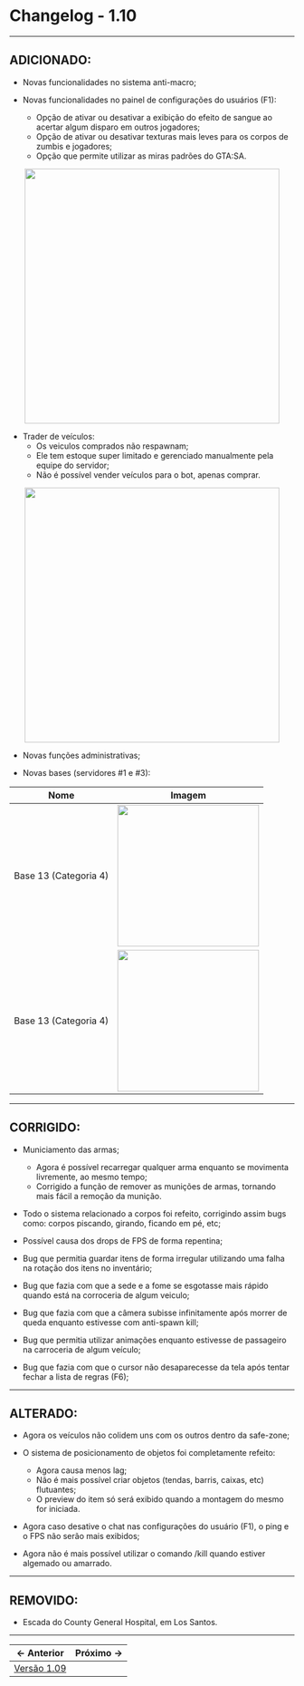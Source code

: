 # Changelog - 1.10

---

## **ADICIONADO**:
- Novas funcionalidades no sistema anti-macro;

- Novas funcionalidades no painel de configurações do usuários (F1):
  - Opção de ativar ou desativar a exibição do efeito de sangue ao acertar algum disparo em outros jogadores;
  - Opção de ativar ou desativar texturas mais leves para os corpos de zumbis e jogadores;
  - Opção que permite utilizar as miras padrões do GTA:SA.
<p align="center">
  <img src="https://user-images.githubusercontent.com/89032856/196827920-e45b59e6-9d52-4d6e-ac1d-6fc6f17e9087.png" height=450/>
</p>

- Trader de veículos:
  - Os veiculos comprados não respawnam;
  - Ele tem estoque super limitado e gerenciado manualmente pela equipe do servidor;
  - Não é possível vender veículos para o bot, apenas comprar.
<p align="center">
  <img src="https://user-images.githubusercontent.com/89032856/196831381-54dba0a5-9989-4211-995e-4a6bacea5031.png" height=450/>
</p>

- Novas funções administrativas;

- Novas bases (servidores #1 e #3):

| Nome | Imagem |
| :--: | :--: |
| Base 13 (Categoria 4) | <img src="https://user-images.githubusercontent.com/89032856/196827550-7845a51a-7b8f-484f-85d6-42db2895347f.png" height=250/> |
| Base 13 (Categoria 4) | <img src="https://user-images.githubusercontent.com/89032856/196827700-96170979-c267-4ef0-9b50-29fa993af812.png" height=250/> |

---

## CORRIGIDO:
- Municiamento das armas;
  - Agora é possível recarregar qualquer arma enquanto se movimenta livremente, ao mesmo tempo;
  - Corrigido a função de remover as munições de armas, tornando mais fácil a remoção da munição.
- Todo o sistema relacionado a corpos foi refeito, corrigindo assim bugs como: corpos piscando, girando, ficando em pé, etc;

- Possível causa dos drops de FPS de forma repentina;

- Bug que permitia guardar itens de forma irregular utilizando uma falha na rotação dos itens no inventário;

- Bug que fazia com que a sede e a fome se esgotasse mais rápido quando está na corroceria de algum veiculo;

- Bug que fazia com que a câmera subisse infinitamente após morrer de queda enquanto estivesse com anti-spawn kill;

- Bug que permitia utilizar animações enquanto estivesse de passageiro na carroceria de algum veículo;

- Bug que fazia com que o cursor não desaparecesse da tela após tentar fechar a lista de regras (F6);
---

## ALTERADO:
- Agora os veículos não colidem uns com os outros dentro da safe-zone;

- O sistema de posicionamento de objetos foi completamente refeito:
   - Agora causa menos lag;
   - Não é mais possível criar objetos (tendas, barris, caixas, etc) flutuantes;
   - O preview do item só será exibido quando a montagem do mesmo for iniciada.
 - Agora caso desative o chat nas configurações do usuário (F1), o ping e o FPS não serão mais exibidos;
 
 - Agora não é mais possível utilizar o comando /kill quando estiver algemado ou amarrado.
---

## REMOVIDO:
- Escada do County General Hospital, em Los Santos.
---

← Anterior |  Próximo →
:-------------------------:|:-------------------------:
[Versão 1.09](https://stoneagemta.com/releases/dayz/1.09) |
